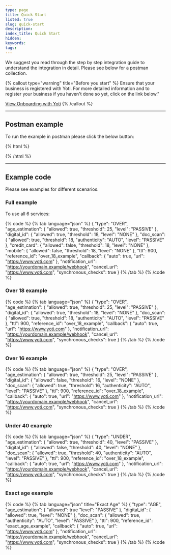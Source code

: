 ```yaml
---
type: page
title: Quick Start
listed: true
slug: quick-start
description: 
index_title: Quick Start
hidden: 
keywords: 
tags: 
---
```


We suggest you read through the step by step integration guide to understand the integration in detail. Please see below for a postman collection. 

{% callout type="warning" title="Before you start" %}
Ensure that your business is registered with Yoti. For more detailed information and to register your business if you haven't done so yet, click on the link below."

[View Onboarding with Yoti](/age-verification/getting-started)
{% /callout %}

---

## Postman example

To run the example in postman please click the below button:

{% html %}
<div class="postman-run-button"
data-postman-action="collection/import"
data-postman-var-1="23784516-df0485e3-6f6f-42cb-8e15-8c1589853262"
data-postman-collection-url="entityId=23784516-df0485e3-6f6f-42cb-8e15-8c1589853262&entityType=collection&workspaceId=3bde0df1-89aa-497b-be39-1aecfbd0b0c3"></div>
<script type="text/javascript">
  (function (p,o,s,t,m,a,n) {
    !p[s] && (p[s] = function () { (p[t] || (p[t] = [])).push(arguments); });
    !o.getElementById(s+t) && o.getElementsByTagName("head")[0].appendChild((
      (n = o.createElement("script")),
      (n.id = s+t), (n.async = 1), (n.src = m), n
    ));
  }(window, document, "_pm", "PostmanRunObject", "https://run.pstmn.io/button.js"));
</script>
{% /html %}

---

## Example code

Please see examples for different scenarios. 

### Full example

To use all 6 services:

{% code %}
{% tab language="json" %}
{
    "type": "OVER",
    "age_estimation": {
        "allowed": true,
        "threshold": 25,
        "level": "PASSIVE"
    },
    "digital_id": {
        "allowed": true,
        "threshold": 18,
        "level": "NONE"
    },
    "doc_scan": {
        "allowed": true,
        "threshold": 18,
        "authenticity": "AUTO",
        "level": "PASSIVE"
    },
    "credit_card": {
        "allowed": false,
        "threshold": 18,
        "level": "NONE"
    },
    "mobile": {
        "allowed": false,
        "threshold": 18,
        "level": "NONE"
    },
    "ttl": 900,
    "reference_id": "over_18_example",
    "callback": {
       "auto": true,
       "url": "https://www.yoti.com"
    },
    "notification_url": "https://yourdomain.example/webhook",
    "cancel_url": "https://www.yoti.com",
    "synchronous_checks": true
}
{% /tab %}
{% /code %}

### Over 18 example

{% code %}
{% tab language="json" %}
{
  "type": "OVER",
  "age_estimation": {
    "allowed": true,
    "threshold": 25,
    "level": "PASSIVE"
  },
  "digital_id": {
    "allowed": true,
    "threshold": 18,
    "level": "NONE"
  },
  "doc_scan": {
    "allowed": true,
    "threshold": 18,
    "authenticity": "AUTO",
    "level": "PASSIVE"
  },
    "ttl": 900,
    "reference_id": "over_18_example",
    "callback": {
       "auto": true,
       "url": "https://www.yoti.com"
    },
    "notification_url": "https://yourdomain.example/webhook",
    "cancel_url": "https://www.yoti.com",
    "synchronous_checks": true
}
{% /tab %}
{% /code %}

### Over 16 example

{% code %}
{% tab language="json" %}
{
  "type": "OVER",
  "age_estimation": {
    "allowed": true,
    "threshold": 25,
    "level": "PASSIVE"
  },
  "digital_id": {
    "allowed": false,
    "threshold": 16,
    "level": "NONE"
  },
  "doc_scan": {
    "allowed": true,
    "threshold": 16,
    "authenticity": "AUTO",
    "level": "PASSIVE"
  },
    "ttl": 900,
    "reference_id": "over_18_example",
    "callback": {
       "auto": true,
       "url": "https://www.yoti.com"
    },
    "notification_url": "https://yourdomain.example/webhook",
    "cancel_url": "https://www.yoti.com",
    "synchronous_checks": true
}
{% /tab %}
{% /code %}

### Under 40 example

{% code %}
{% tab language="json" %}
{
  "type": "UNDER",
  "age_estimation": {
    "allowed": true,
    "threshold": 40,
    "level": "PASSIVE"
  },
  "digital_id": {
    "allowed": false,
    "threshold": 40,
    "level": "NONE"
  },
  "doc_scan": {
    "allowed": true,
    "threshold": 40,
    "authenticity": "AUTO",
    "level": "PASSIVE"
  },
    "ttl": 900,
    "reference_id": "over_18_example",
    "callback": {
       "auto": true,
       "url": "https://www.yoti.com"
    },
    "notification_url": "https://yourdomain.example/webhook",
    "cancel_url": "https://www.yoti.com",
    "synchronous_checks": true
}
{% /tab %}
{% /code %}

### Exact age example

{% code %}
{% tab language="json" title="Exact Age" %}
{
  "type": "AGE",
  "age_estimation": {
    "allowed": true
    "level": "PASSIVE"
  },
  "digital_id": {
    "allowed": true,
    "level": "NONE"
  },
  "doc_scan": {
    "allowed": true,
    "authenticity": "AUTO",
    "level": "PASSIVE"
  },
    "ttl": 900,
    "reference_id": "exact_age_example",
    "callback": {
       "auto": true,
       "url": "https://www.yoti.com"
    },
    "notification_url": "https://yourdomain.example/webhook",
    "cancel_url": "https://www.yoti.com",
    "synchronous_checks": true
}
{% /tab %}
{% /code %}